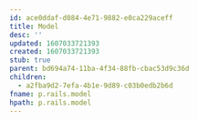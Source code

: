 ```yaml
---
id: ace0ddaf-d084-4e71-9882-e0ca229aceff
title: Model
desc: ''
updated: 1607033721393
created: 1607033721393
stub: true
parent: bd694a74-11ba-4f34-88fb-cbac53d9c36d
children:
  - a2fba9d2-7efa-4b1e-9d89-c03b0edb2b6d
fname: p.rails.model
hpath: p.rails.model
---
```




